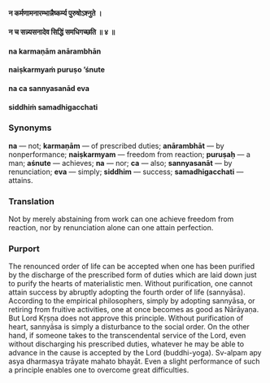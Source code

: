 #### न कर्मणामनारम्भान्नैष्कर्म्य पुरुषोऽश्नुते ।
#### न च सन्न्यसनादेव सिद्धिं समधिगच्छति ॥ ४ ॥

#### na karmaṇām anārambhān
#### naiṣkarmyaṁ puruṣo ’śnute
#### na ca sannyasanād eva
#### siddhiṁ samadhigacchati

### Synonyms

**na** — not; **karmaṇām** — of prescribed duties; **anārambhāt** — by nonperformance; **naiṣkarmyam** — freedom from reaction; **puruṣaḥ** — a man; **aśnute** — achieves; **na** — nor; **ca** — also; **sannyasanāt** — by renunciation; **eva** — simply; **siddhim** — success; **samadhigacchati** — attains.

### Translation

Not by merely abstaining from work can one achieve freedom from reaction, nor by renunciation alone can one attain perfection.

### Purport

The renounced order of life can be accepted when one has been purified by the discharge of the prescribed form of duties which are laid down just to purify the hearts of materialistic men. Without purification, one cannot attain success by abruptly adopting the fourth order of life (sannyāsa). According to the empirical philosophers, simply by adopting sannyāsa, or retiring from fruitive activities, one at once becomes as good as Nārāyaṇa. But Lord Kṛṣṇa does not approve this principle. Without purification of heart, sannyāsa is simply a disturbance to the social order. On the other hand, if someone takes to the transcendental service of the Lord, even without discharging his prescribed duties, whatever he may be able to advance in the cause is accepted by the Lord (buddhi-yoga). Sv-alpam apy asya dharmasya trāyate mahato bhayāt. Even a slight performance of such a principle enables one to overcome great difficulties.